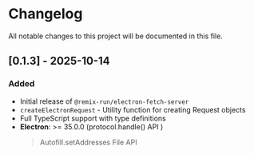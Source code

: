 # Changelog

All notable changes to this project will be documented in this file.

## [0.1.3] - 2025-10-14

### Added

-   Initial release of `@remix-run/electron-fetch-server`
-   `createElectronRequest` - Utility function for creating Request objects
-   Full TypeScript support with type definitions
-   **Electron**: >= 35.0.0 (protocol.handle() API )
    > Autofill.setAddresses
    > File API
